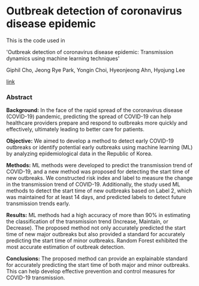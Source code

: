# Outbreak detection of coronavirus disease epidemic

This is the code used in 

'Outbreak detection of coronavirus disease epidemic: Transmission dynamics using machine learning techniques'  

Giphil Cho, Jeong Rye Park, Yongin Choi, Hyeonjeong Ahn, Hyojung Lee

[link]()



### Abstract

**Background:** In the face of the rapid spread of the coronavirus disease (COVID-19) pandemic, predicting the spread of COVID-19 can help healthcare providers prepare and respond to outbreaks more quickly and effectively, ultimately leading to better care for patients.

**Objective:** We aimed to develop a method to detect early COVID-19 outbreaks or identify potential early outbreaks using machine learning (ML) by analyzing epidemiological data in the Republic of Korea.

**Methods:** ML methods were developed to predict the transmission trend of COVID-19, and a new method was proposed for detecting the start time of new outbreaks. We constructed risk index and label to measure the change in the transmission trend of COVID-19. Additionally, the study used ML methods to detect the start time of new outbreaks based on Label 2, which was maintained for at least 14 days, and predicted labels to detect future transmission trends early.

**Results:** ML methods had a high accuracy of more than 90% in estimating the classification of the transmission trend (Increase, Maintain, or Decrease). The proposed method not only accurately predicted the start time of new major outbreaks but also provided a standard for accurately predicting the start time of minor outbreaks. Random Forest exhibited the most accurate estimation of outbreak detection.

**Conclusions:** The proposed method can provide an explainable standard for accurately predicting the start time of both major and minor outbreaks. This can help develop effective prevention and control measures for COVID-19 transmission.





